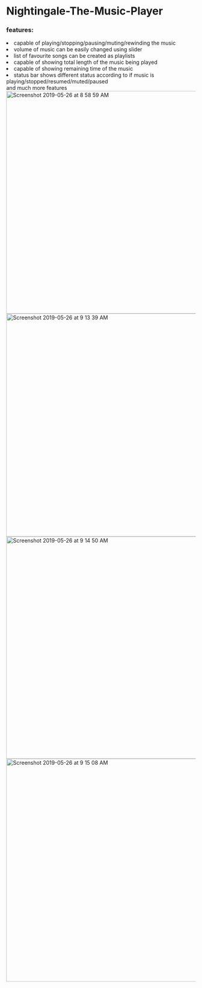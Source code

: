# Nightingale-The-Music-Player
### features:
<li>capable of playing/stopping/pausing/muting/rewinding the music</li>
 <li>volume of music can be easily changed using slider</li>
 <li>list of favourite songs can be created as playlists</li>
 <li>capable of showing total length of the music being played </li>
<li>capable of showing remaining time of the music</li>
 <li>status bar shows different status according to if music is playing/stopped/resumed/muted/paused</li>
and much more features

<img width="590" alt="Screenshot 2019-05-26 at 8 58 59 AM" src="1.png">
<img width="591" alt="Screenshot 2019-05-26 at 9 13 39 AM" src="2.png">
<img width="589" alt="Screenshot 2019-05-26 at 9 14 50 AM" src="3.png">
<img width="591" alt="Screenshot 2019-05-26 at 9 15 08 AM" src="4.png">

